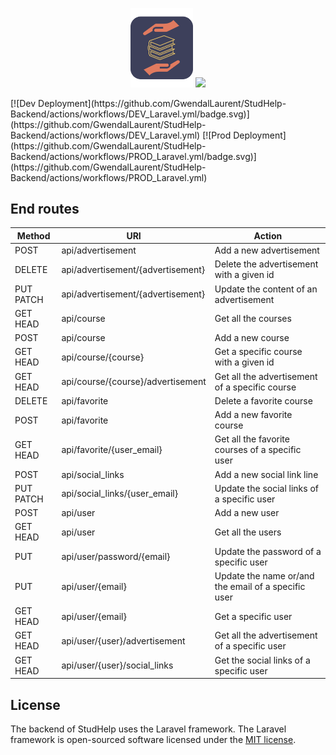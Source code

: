 <p align="center"><a href="https://github.com/vaklein/StudHelp-Android" target="_blank"><img src="https://raw.githubusercontent.com/vaklein/StudHelp-Android/main/LogoStudHelp.png?token=AKTQAWOVG4G55RP3QYG5XOLAOV2RC" width="100"></a>
<a href="https://laravel.com" target="_blank"><img src="https://raw.githubusercontent.com/laravel/art/master/logo-lockup/5%20SVG/2%20CMYK/1%20Full%20Color/laravel-logolockup-cmyk-red.svg" width="400"></a>
</p>
[![Dev Deployment](https://github.com/GwendalLaurent/StudHelp-Backend/actions/workflows/DEV_Laravel.yml/badge.svg)](https://github.com/GwendalLaurent/StudHelp-Backend/actions/workflows/DEV_Laravel.yml)
[![Prod Deployment](https://github.com/GwendalLaurent/StudHelp-Backend/actions/workflows/PROD_Laravel.yml/badge.svg)](https://github.com/GwendalLaurent/StudHelp-Backend/actions/workflows/PROD_Laravel.yml)

## End routes

| Method    | URI                               | Action                                                     |
|-----------|-----------------------------------|------------------------------------------------------------|
| POST      | api/advertisement                 | Add a new advertisement                                    |
| DELETE    | api/advertisement/{advertisement} | Delete the advertisement with a given id                   |
| PUT PATCH | api/advertisement/{advertisement} | Update the content of an advertisement                     |
| GET HEAD  | api/course                        | Get all the courses                                        |
| POST      | api/course                        | Add a new course                                           |
| GET HEAD  | api/course/{course}               | Get a specific course with a given id                      |
| GET HEAD  | api/course/{course}/advertisement | Get all the advertisement of a specific course             |
| DELETE    | api/favorite                      | Delete a favorite course                                   |
| POST      | api/favorite                      | Add a new favorite course                                  |
| GET HEAD  | api/favorite/{user_email}         | Get all the favorite courses of a specific user            |
| POST      | api/social_links                  | Add a new social link line                                 |
| PUT PATCH | api/social_links/{user_email}     | Update the social links of a specific user                 |
| POST      | api/user                          | Add a new user                                             |
| GET HEAD  | api/user                          | Get all the users                                          |
| PUT       | api/user/password/{email}         | Update the password of a specific user                     |
| PUT       | api/user/{email}                  | Update the name or/and the email of a specific user        |
| GET HEAD  | api/user/{email}                  | Get a specific user                                        |
| GET HEAD  | api/user/{user}/advertisement     | Get all the advertisement of a specific user               |
| GET HEAD  | api/user/{user}/social_links      | Get the social links of a specific user                    |
## License
The backend of StudHelp uses the Laravel framework. The Laravel framework is open-sourced software licensed under the [MIT license](https://opensource.org/licenses/MIT).
